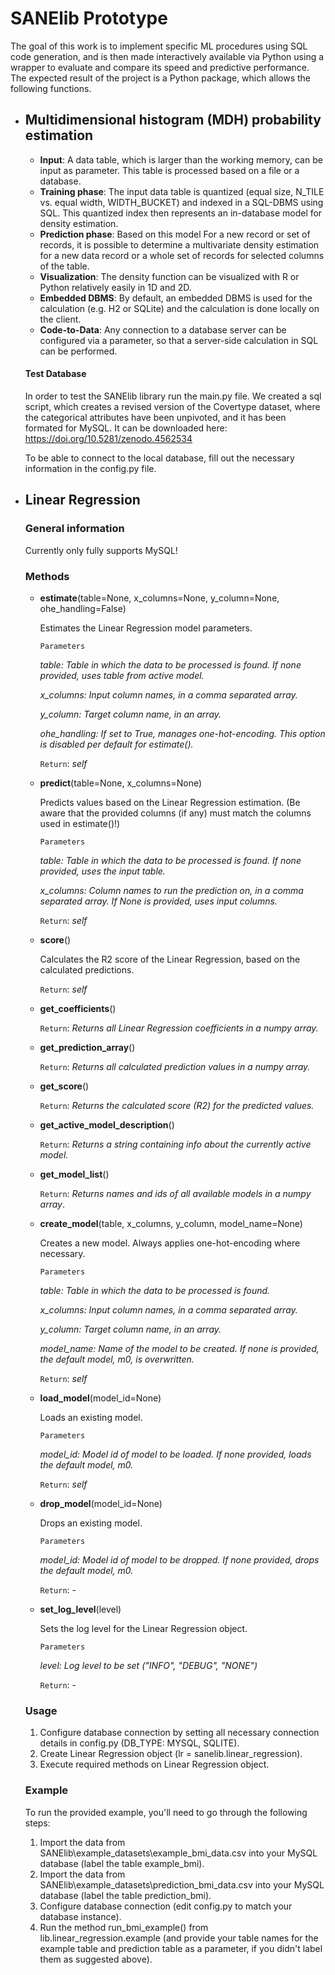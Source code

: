 # SANElib Prototype

The goal of this work is to implement specific ML procedures using SQL code generation, and is then made interactively available via Python using a wrapper to evaluate and compare its speed and predictive performance. The expected result of the project is a Python package, which allows the following functions.

- ## Multidimensional histogram (MDH) probability estimation
  - **Input**: A data table, which is larger than the working memory, can be input as parameter. This table is processed based on a file or a database. 
  - **Training phase**: The input data table is quantized (equal size, N_TILE vs. equal width, WIDTH_BUCKET) and indexed in a SQL-DBMS using SQL. This quantized index then represents an in-database model for density estimation.
  - **Prediction phase**: Based on this model For a new record or set of records, it is possible to determine a multivariate density estimation for a new data record or a whole set of records for selected columns of the table.
  - **Visualization**: The density function can be visualized with R or Python relatively easily in 1D and 2D.
  - **Embedded DBMS**: By default, an embedded DBMS is used for the calculation (e.g. H2 or SQLite) and the calculation is done locally on the client.
  - **Code-to-Data**: Any connection to a database server can be configured via a parameter, so that a server-side calculation in SQL can be performed.

  #### Test Database

  In order to test the SANElib library run the main.py file. We created a sql script, which creates a revised version of the Covertype dataset, where the categorical attributes have been unpivoted, and it has been formated for MySQL.
  It can be downloaded here: https://doi.org/10.5281/zenodo.4562534

  To be able to connect to the local database, fill out the necessary information in the config.py file.

- ## Linear Regression

  ### General information

  Currently only fully supports MySQL!

  ### Methods

  - **estimate**(table=None, x_columns=None, y_column=None, ohe_handling=False)

    Estimates the Linear Regression model parameters.

    `Parameters`

    *table: Table in which the data to be processed is found. If none provided, uses table from active model.*

    *x_columns: Input column names, in a comma separated array.*

    *y_column: Target column name, in an array.*

    *ohe_handling: If set to True, manages one-hot-encoding. This option is disabled per default for estimate().*

    `Return`: *self*

  - **predict**(table=None, x_columns=None)

    Predicts values based on the Linear Regression estimation. (Be aware that the provided columns (if any) must match the columns used in estimate()!)

    `Parameters`

    *table: Table in which the data to be processed is found. If none provided, uses the input table.*

    *x_columns: Column names to run the prediction on, in a comma separated array. If None is provided, uses input columns.*

    `Return`: *self*

  - **score**()

    Calculates the R2 score of the Linear Regression, based on the calculated predictions.

    `Return`: *self*

  - **get_coefficients**()

    `Return`: *Returns all Linear Regression coefficients in a numpy array.*

  - **get_prediction_array**()

    `Return`: *Returns all calculated prediction values in a numpy array.*

  - **get_score**()

    `Return`: *Returns the calculated score (R2) for the predicted values.*

  - **get_active_model_description**()

    `Return`: *Returns a string containing info about the currently active model.*

  - **get_model_list**()

    `Return`: *Returns names and ids of all available models in a numpy array*.

  - **create_model**(table, x_columns, y_column, model_name=None)

    Creates a new model. Always applies one-hot-encoding where necessary.

    `Parameters`

    *table: Table in which the data to be processed is found.*

    *x_columns: Input column names, in a comma separated array.*

    *y_column: Target column name, in an array.*

    *model_name: Name of the model to be created. If none is provided, the default model, m0, is overwritten.*

    `Return`: *self*

  - **load_model**(model_id=None)

    Loads an existing model.

    `Parameters`

    *model_id: Model id of model to be loaded. If none provided, loads the default model, m0.*

    `Return`: *self*

  - **drop_model**(model_id=None)

    Drops an existing model.

    `Parameters`

    *model_id: Model id of model to be dropped. If none provided, drops the default model, m0.*

    `Return`: -

  - **set_log_level**(level)

    Sets the log level for the Linear Regression object.

    `Parameters`

    *level: Log level to be set ("INFO", "DEBUG", "NONE")*

    `Return`: -

  ### Usage

  1. Configure database connection by setting all necessary connection details in config.py (DB_TYPE: MYSQL, SQLITE).
  2. Create Linear Regression object (lr = sanelib.linear_regression).
  3. Execute required methods on Linear Regression object.

  ### Example

  To run the provided example, you'll need to go through the following steps:

  1. Import the data from SANElib\example_datasets\example_bmi_data.csv into your MySQL database (label the table example_bmi).
  2. Import the data from SANElib\example_datasets\prediction_bmi_data.csv into your MySQL database (label the table prediction_bmi).
  3. Configure database connection (edit config.py to match your database instance).
  4. Run the method run_bmi_example() from lib.linear_regression.example (and provide your table names for the example table and prediction table as a parameter, if you didn't label them as suggested above).

